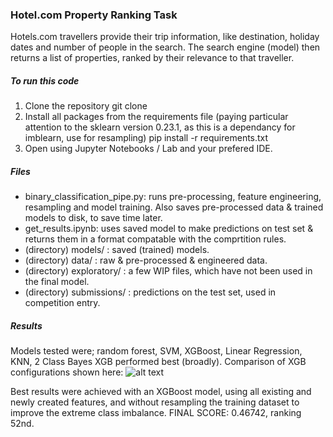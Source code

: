 ### Hotel.com Property Ranking Task
Hotels.com travellers provide their trip information, like destination, holiday dates and number of people in the search. The search engine (model) then returns a list of properties, ranked by their relevance to that traveller.

##### To run this code
1. Clone the repository
git clone <repo link>
2. Install all packages from the requirements file (paying particular attention to the sklearn version 0.23.1, as this is a dependancy for imblearn, use for resampling)
pip install -r requirements.txt 
3. Open using Jupyter Notebooks / Lab and your prefered IDE.

##### Files
- binary_classification_pipe.py: runs pre-processing, feature engineering, resampling and model training. Also saves pre-processed data & trained models to disk, to save time later.
- get_results.ipynb: uses saved model to make predictions on test set & returns them in a format compatable with the comprtition rules.
- (directory) models/ : saved (trained) models.
- (directory) data/ : raw & pre-processed & engineered data.
- (directory) exploratory/ : a few WIP files, which have not been used in the final model.
- (directory) submissions/ : predictions on the test set, used in competition entry.

##### Results
Models tested were; random forest, SVM, XGBoost, Linear Regression, KNN, 2 Class Bayes
XGB performed best (broadly). Comparison of XGB configurations shown here:
![alt text](https://github.com/SassyDate/expedia_kaggle/blob/master/explotatory/xgb_comp.png?raw=true)

Best results were achieved with an XGBoost model, using all existing and newly created features, and without resampling the training dataset to improve the extreme class imbalance. 
FINAL SCORE: 0.46742, ranking 52nd.
